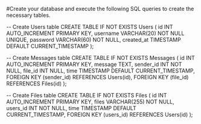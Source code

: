 #Create your database and execute the following SQL queries to create the necessary tables.

-- Create Users table
CREATE TABLE IF NOT EXISTS Users (
    id INT AUTO_INCREMENT PRIMARY KEY,
    username VARCHAR(20) NOT NULL UNIQUE,
    password VARCHAR(60) NOT NULL,
    created_at TIMESTAMP DEFAULT CURRENT_TIMESTAMP
);

-- Create Messages table
CREATE TABLE IF NOT EXISTS Messages (
    id INT AUTO_INCREMENT PRIMARY KEY,
    message TEXT,
    sender_id INT NOT NULL,
    file_id INT NULL,
    time TIMESTAMP DEFAULT CURRENT_TIMESTAMP,
    FOREIGN KEY (sender_id) REFERENCES Users(id),
    FOREIGN KEY (file_id) REFERENCES Files(id)
);

-- Create Files table
CREATE TABLE IF NOT EXISTS Files (
    id INT AUTO_INCREMENT PRIMARY KEY,
    files VARCHAR(255) NOT NULL,
    users_id INT NOT NULL,
    time TIMESTAMP DEFAULT CURRENT_TIMESTAMP,
    FOREIGN KEY (users_id) REFERENCES Users(id)
);